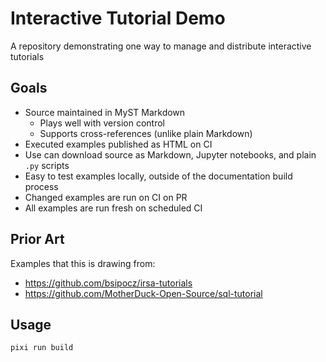 # Interactive Tutorial Demo

A repository demonstrating one way to manage and distribute interactive tutorials

## Goals

- Source maintained in MyST Markdown
  - Plays well with version control
  - Supports cross-references (unlike plain Markdown)
- Executed examples published as HTML on CI
- Use can download source as Markdown, Jupyter notebooks, and plain `.py` scripts
- Easy to test examples locally, outside of the documentation build process
- Changed examples are run on CI on PR
- All examples are run fresh on scheduled CI

## Prior Art

Examples that this is drawing from:

- https://github.com/bsipocz/irsa-tutorials
- https://github.com/MotherDuck-Open-Source/sql-tutorial

## Usage

```
pixi run build
```
